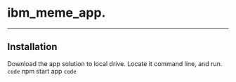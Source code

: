 # ibm_meme_app.
---
## Installation
Download the app solution to local drive.
Locate it command line, and run. 
`code`
npm start app
`code`

